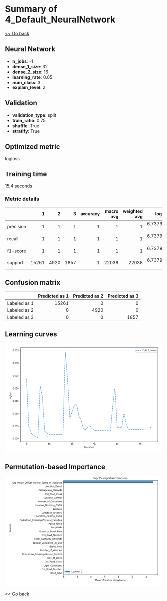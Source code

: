 # Summary of 4_Default_NeuralNetwork

[<< Go back](../README.md)


## Neural Network
- **n_jobs**: -1
- **dense_1_size**: 32
- **dense_2_size**: 16
- **learning_rate**: 0.05
- **num_class**: 3
- **explain_level**: 2

## Validation
 - **validation_type**: split
 - **train_ratio**: 0.75
 - **shuffle**: True
 - **stratify**: True

## Optimized metric
logloss

## Training time

15.4 seconds

### Metric details
|           |     1 |    2 |    3 |   accuracy |   macro avg |   weighted avg |     logloss |
|:----------|------:|-----:|-----:|-----------:|------------:|---------------:|------------:|
| precision |     1 |    1 |    1 |          1 |           1 |              1 | 6.73791e-05 |
| recall    |     1 |    1 |    1 |          1 |           1 |              1 | 6.73791e-05 |
| f1-score  |     1 |    1 |    1 |          1 |           1 |              1 | 6.73791e-05 |
| support   | 15261 | 4920 | 1857 |          1 |       22038 |          22038 | 6.73791e-05 |


## Confusion matrix
|              |   Predicted as 1 |   Predicted as 2 |   Predicted as 3 |
|:-------------|-----------------:|-----------------:|-----------------:|
| Labeled as 1 |            15261 |                0 |                0 |
| Labeled as 2 |                0 |             4920 |                0 |
| Labeled as 3 |                0 |                0 |             1857 |

## Learning curves
![Learning curves](learning_curves.png)

## Permutation-based Importance
![Permutation-based Importance](permutation_importance.png)

[<< Go back](../README.md)
